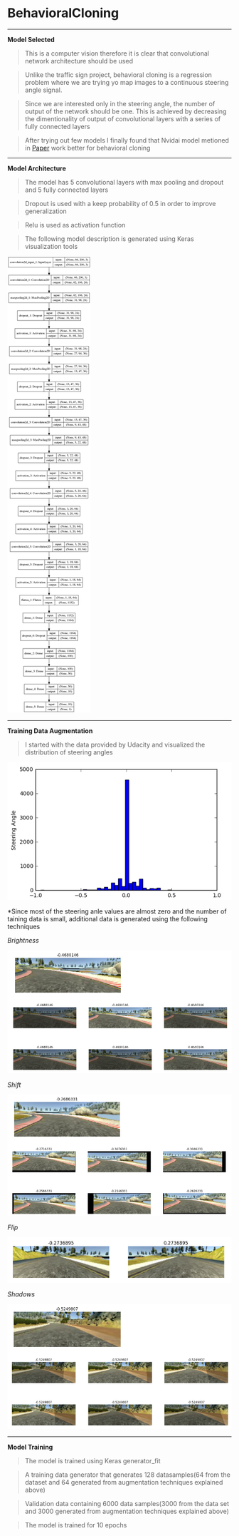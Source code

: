 # BehavioralCloning
___
**Model Selected**

> This is a computer vision therefore it is clear that convolutional network architecture should be used  

> Unlike the traffic sign project, behavioral cloning is a regression problem where we are trying yo map images to a continuous 
steering angle signal.

> Since we are interested only in the steering angle, the number of output of the network should be one. This is achieved by 
decreasing the dimentionality of output of convolutional layers with a series of fully connected layers

> After trying out few models I finally found that Nvidai model metioned in [Paper](http://images.nvidia.com/content/tegra/automotive/images/2016/solutions/pdf/end-to-end-dl-using-px.pdf) work better for behavioral cloning
___

**Model Architecture**

> The model has 5 convolutional layers with max pooling and dropout and 5 fully connected layers

> Dropout is used with a keep probability of 0.5 in order to improve generalization

> Relu is used as activation function

> The following model description is generated using Keras visualization tools

![Model Architecture](https://github.com/Jasmamu1992/BehavioralCloning/blob/master/model.png)

___

**Training Data Augmentation**

> I started with the data provided by Udacity and visualized the distribution of steering angles

![Steering Angles Histogram](https://github.com/Jasmamu1992/BehavioralCloning/blob/master/Screenshot%20from%202017-01-10%2019-35-24.png)

*Since most of the steering anle values are almost zero and the number of taining data is small, additional data is generated using the following techniques

*Brightness*

![Brightness](https://github.com/Jasmamu1992/BehavioralCloning/blob/master/Brightness.png)


*Shift*

![Brightness](https://github.com/Jasmamu1992/BehavioralCloning/blob/master/Shift.png)


*Flip*

![Flip](https://github.com/Jasmamu1992/BehavioralCloning/blob/master/Flip.png)


*Shadows*

![Shadows](https://github.com/Jasmamu1992/BehavioralCloning/blob/master/Shadows.png)


___

**Model Training**

> The model is trained using Keras generator_fit

> A training data generator that generates 128 datasamples(64 from the dataset and 64 generated from augmentation techniques explained above)

> Validation data containing 6000 data samples(3000 from the data set and 3000 generated from augmentation techniques explained above)

> The model is trained for 10 epochs






